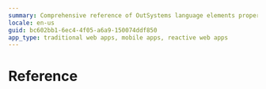 ```yaml
---
summary: Comprehensive reference of OutSystems language elements properties, APIs, and user interfaces.
locale: en-us
guid: bc602bb1-6ec4-4f05-a6a9-150074ddf850
app_type: traditional web apps, mobile apps, reactive web apps
---
```


# Reference
